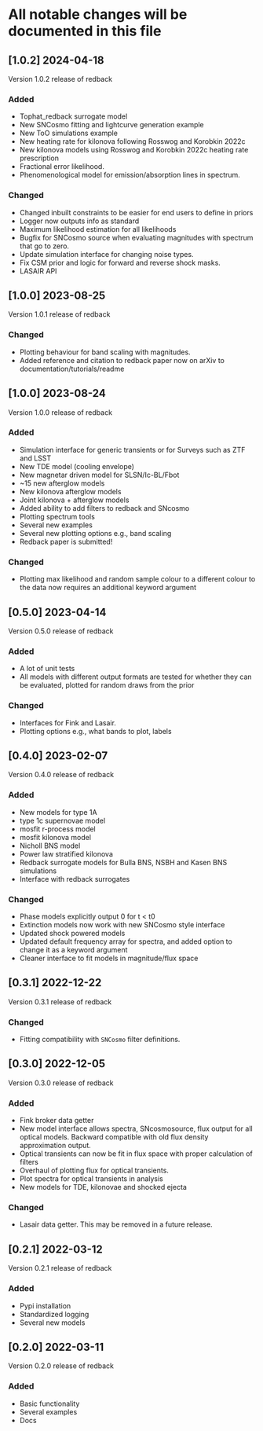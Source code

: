 # All notable changes will be documented in this file

## [1.0.2] 2024-04-18
Version 1.0.2 release of redback

### Added
- Tophat_redback surrogate model
- New SNCosmo fitting and lightcurve generation example
- New ToO simulations example 
- New heating rate for kilonova following Rosswog and Korobkin 2022c
- New kilonova models using Rosswog and Korobkin 2022c heating rate prescription 
- Fractional error likelihood. 
- Phenomenological model for emission/absorption lines in spectrum.

### Changed
- Changed inbuilt constraints to be easier for end users to define in priors
- Logger now outputs info as standard
- Maximum likelihood estimation for all likelihoods
- Bugfix for SNCosmo source when evaluating magnitudes with spectrum that go to zero. 
- Update simulation interface for changing noise types.  
- Fix CSM prior and logic for forward and reverse shock masks. 
- LASAIR API

## [1.0.0] 2023-08-25
Version 1.0.1 release of redback

### Changed
- Plotting behaviour for band scaling with magnitudes.
- Added reference and citation to redback paper now on arXiv to documentation/tutorials/readme

## [1.0.0] 2023-08-24
Version 1.0.0 release of redback

### Added
- Simulation interface for generic transients or for Surveys such as ZTF and LSST
- New TDE model (cooling envelope)
- New magnetar driven model for SLSN/Ic-BL/Fbot
- ~15 new afterglow models 
- New kilonova afterglow models
- Joint kilonova + afterglow models
- Added ability to add filters to redback and SNcosmo
- Plotting spectrum tools
- Several new examples
- Several new plotting options e.g., band scaling
- Redback paper is submitted!

### Changed
- Plotting max likelihood and random sample colour to a 
different colour to the data now requires an additional keyword argument 

## [0.5.0] 2023-04-14
Version 0.5.0 release of redback

### Added
- A lot of unit tests
- All models with different output formats are tested for whether they can be evaluated, plotted for random draws from the prior

### Changed
- Interfaces for Fink and Lasair.
- Plotting options e.g., what bands to plot, labels 

## [0.4.0] 2023-02-07
Version 0.4.0 release of redback

### Added
- New models for type 1A 
- type 1c supernovae model 
- mosfit r-process model
- mosfit kilonova model
- Nicholl BNS model 
- Power law stratified kilonova 
- Redback surrogate models for Bulla BNS, NSBH and Kasen BNS simulations
- Interface with redback surrogates

### Changed
- Phase models explicitly output 0 for t < t0 
- Extinction models now work with new SNCosmo style interface
- Updated shock powered models 
- Updated default frequency array for spectra, and added option to change it as a keyword argument
- Cleaner interface to fit models in magnitude/flux space

## [0.3.1] 2022-12-22
Version 0.3.1 release of redback

### Changed
- Fitting compatibility with `SNCosmo` filter definitions.

## [0.3.0] 2022-12-05
Version 0.3.0 release of redback

### Added
- Fink broker data getter
- New model interface allows spectra, SNcosmosource, flux output for all optical models. Backward compatible with old flux density approximation output.
- Optical transients can now be fit in flux space with proper calculation of filters
- Overhaul of plotting flux for optical transients. 
- Plot spectra for optical transients in analysis 
- New models for TDE, kilonovae and shocked ejecta

### Changed
- Lasair data getter. This may be removed in a future release.

## [0.2.1] 2022-03-12
Version 0.2.1 release of redback

### Added
- Pypi installation
- Standardized logging 
- Several new models

## [0.2.0] 2022-03-11
Version 0.2.0 release of redback

### Added
- Basic functionality
- Several examples 
- Docs